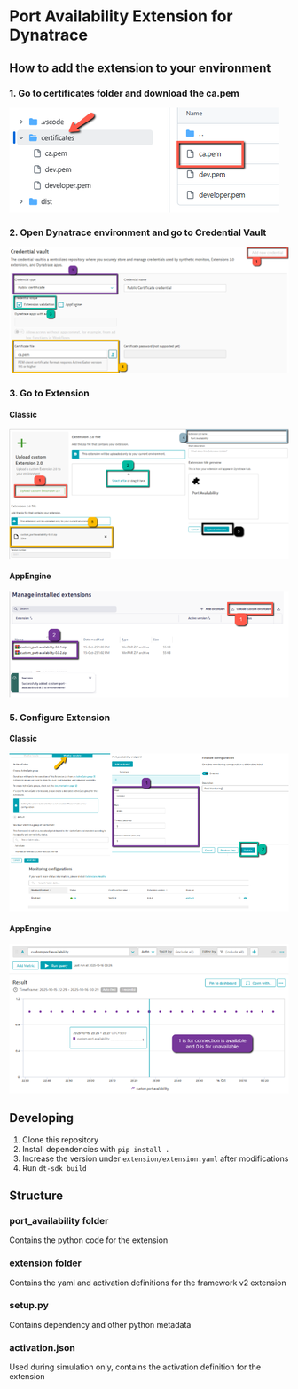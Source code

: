 # Port Availability Extension for Dynatrace

## How to add the extension to your environment

### 1. Go to certificates folder and download the ca.pem

![My App Logo](images/0.png)

### 2. Open Dynatrace environment and go to Credential Vault

![My App Logo](images/1.png)

### 3. Go to Extension

  #### Classic
  ![My App Logo](images/2.png)
  
  #### AppEngine
  ![My App Logo](images/3.png)

### 5. Configure Extension

  #### Classic
  ![My App Logo](images/5.png)
  
  #### AppEngine
  ![My App Logo](images/6.png)

## Developing

1. Clone this repository
2. Install dependencies with `pip install .`
3. Increase the version under `extension/extension.yaml` after modifications
4. Run `dt-sdk build`

## Structure

### port_availability folder

Contains the python code for the extension

### extension folder

Contains the yaml and activation definitions for the framework v2 extension

### setup.py

Contains dependency and other python metadata

### activation.json


Used during simulation only, contains the activation definition for the extension




